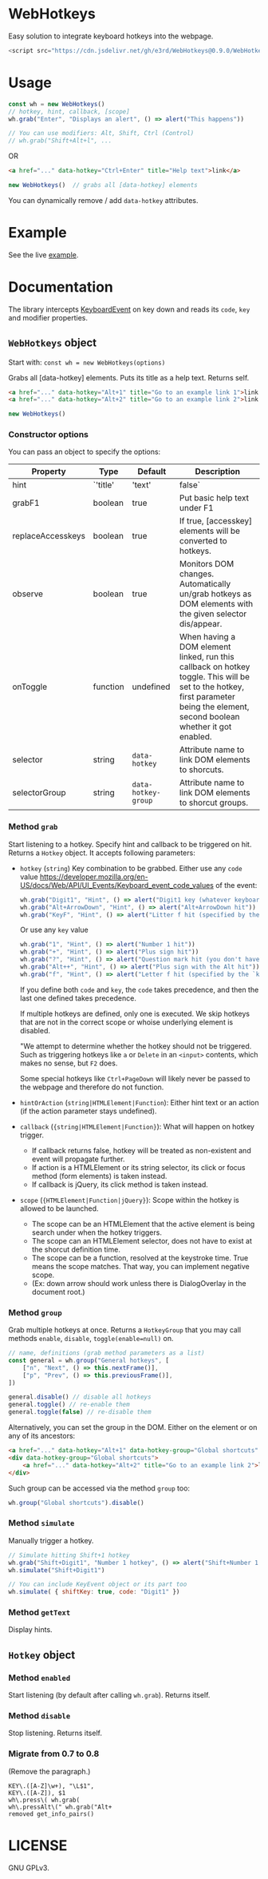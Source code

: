 # WebHotkeys

Easy solution to integrate keyboard hotkeys into the webpage.

```javascript
<script src="https://cdn.jsdelivr.net/gh/e3rd/WebHotkeys@0.9.0/WebHotkeys.js"></script>
```

# Usage

```javascript
const wh = new WebHotkeys()
// hotkey, hint, callback, [scope]
wh.grab("Enter", "Displays an alert", () => alert("This happens"))

// You can use modifiers: Alt, Shift, Ctrl (Control)
// wh.grab("Shift+Alt+l", ...
```

OR

```html
<a href="..." data-hotkey="Ctrl+Enter" title="Help text">link</a>
```

```javascript
new WebHotkeys()  // grabs all [data-hotkey] elements
```

You can dynamically remove / add `data-hotkey` attributes.

# Example
See the live [example](https://e3rd.github.io/WebHotkeys/example.html).

# Documentation

The library intercepts [KeyboardEvent](https://developer.mozilla.org/en-US/docs/Web/API/KeyboardEvent) on key down and reads its `code`, `key` and modifier properties.

## `WebHotkeys` object

Start with: `const wh = new WebHotkeys(options)`

Grabs all [data-hotkey] elements. Puts its title as a help text. Returns self.

```html
<a href="..." data-hotkey="Alt+1" title="Go to an example link 1">link 1</a>
<a href="..." data-hotkey="Alt+2" title="Go to an example link 2">link 2</a>
```

```javascript
new WebHotkeys()
```

### Constructor options

You can pass an object to specify the options:

| Property             | Type    | Default | Description                                                                       |
|----------------------|---------|---------|-----------------------------------------------------------------------------------|
| hint                 | `'title'|'text'|false` | `title` | Append shorcut text to the element title (ex: 'anchor (Alt+1)') or its text (or its label for the case of a form element). |
| grabF1               | boolean | true | Put basic help text under F1                                                     |
| replaceAccesskeys    | boolean | true | If true, [accesskey] elements will be converted to hotkeys.                      |
| observe              | boolean | true | Monitors DOM changes. Automatically un/grab hotkeys as DOM elements with the given selector dis/appear. |
| onToggle             | function| undefined |  When having a DOM element linked, run this callback on hotkey toggle. This will be set to the hotkey, first parameter being the element, second boolean whether it got enabled. |
| selector             | string  | `data-hotkey` | Attribute name to link DOM elements to shorcuts.      |
| selectorGroup        | string  | `data-hotkey-group` |  Attribute name to link DOM elements to shorcut groups. |


### Method `grab`

Start listening to a hotkey. Specify hint and callback to be triggered on hit. Returns a `Hotkey` object. It accepts following parameters:

* `hotkey` (`string`)
    Key combination to be grabbed. Either use any `code` value https://developer.mozilla.org/en-US/docs/Web/API/UI_Events/Keyboard_event_code_values of the event:

    ```javascript
    wh.grab("Digit1", "Hint", () => alert("Digit1 key (whatever keyboard layout) hit"))
    wh.grab("Alt+ArrowDown", "Hint", () => alert("Alt+ArrowDown hit"))
    wh.grab("KeyF", "Hint", () => alert("Litter f hit (specified by the `code` property)"))
    ```

    Or use any `key` value
    ```javascript
    wh.grab("1", "Hint", () => alert("Number 1 hit"))
    wh.grab("+", "Hint", () => alert("Plus sign hit"))
    wh.grab("?", "Hint", () => alert("Question mark hit (you don't have to mention shift in the hotkey)"))
    wh.grab("Alt++", "Hint", () => alert("Plus sign with the Alt hit"))
    wh.grab("f", "Hint", () => alert("Letter f hit (specified by the `key` property)"))
    ```

    If you define both `code` and `key`, the `code` takes precedence, and then the last one defined takes precedence.

    If multiple hotkeys are defined, only one is executed. We skip hotkeys that are not in the correct scope or whoise underlying element is disabled.

    "We attempt to determine whether the hotkey should not be triggered. Such as triggering hotkeys like `a` or `Delete` in an `<input>` contents, which makes no sense, but `F2` does.

    Some special hotkeys like `Ctrl+PageDown` will likely never be passed to the webpage and therefore do not function.
* `hintOrAction` (`string|HTMLElement|Function`): Either hint text or an action (if the action parameter stays undefined).
* `callback` (`{string|HTMLElement|Function}`): What will happen on hotkey trigger.
     *  If callback returns false, hotkey will be treated as non-existent and event will propagate further.
     *  If action is a HTMLElement or its string selector, its click or focus method (form elements) is taken instead.
     *  If callback is jQuery, its click method is taken instead.
* `scope` (`{HTMLElement|Function|jQuery}`): Scope within the hotkey is allowed to be launched.
     *  The scope can be an HTMLElement that the active element is being search under when the hotkey triggers.
     *  The scope can an HTMLElement selector, does not have to exist at the shorcut definition time.
     *  The scope can be a function, resolved at the keystroke time. True means the scope matches. That way, you can implement negative scope.
     *  (Ex: down arrow should work unless there is DialogOverlay in the document root.)

### Method `group`
Grab multiple hotkeys at once. Returns a `HotkeyGroup` that you may call methods `enable`, `disable`, `toggle(enable=null)` on.

```javascript
// name, definitions (grab method parameters as a list)
const general = wh.group("General hotkeys", [
    ["n", "Next", () => this.nextFrame()],
    ["p", "Prev", () => this.previousFrame()],
])

general.disable() // disable all hotkeys
general.toggle() // re-enable them
general.toggle(false) // re-disable them
```

Alternatively, you can set the group in the DOM. Either on the element or on any of its ancestors:

```html
<a href="..." data-hotkey="Alt+1" data-hotkey-group="Global shortcuts" title="Go to an example link 1">link 1</a>
<div data-hotkey-group="Global shortcuts">
    <a href="..." data-hotkey="Alt+2" title="Go to an example link 2">link 2</a>
</div>
```

Such group can be accessed via the method `group` too:

```js
wh.group("Global shortcuts").disable()
```

### Method `simulate`

Manually trigger a hotkey.

```javascript
// Simulate hitting Shift+1 hotkey
wh.grab("Shift+Digit1", "Number 1 hotkey", () => alert("Shift+Number 1 hit"))
wh.simulate("Shift+Digit1")

// You can include KeyEvent object or its part too
wh.simulate( { shiftKey: true, code: "Digit1" })
```

### Method `getText`
Display hints.

## `Hotkey` object

### Method `enabled`

Start listening (by default after calling `wh.grab`). Returns itself.

### Method `disable`

Stop listening. Returns itself.

### Migrate from 0.7 to 0.8
(Remove the paragraph.)

```
KEY\.([A-Z]\w+), "\L$1",
KEY\.([A-Z]), $1
wh\.press\( wh.grab(
wh\.pressAlt\(" wh.grab("Alt+
removed get_info_pairs()
```

# LICENSE
GNU GPLv3.

